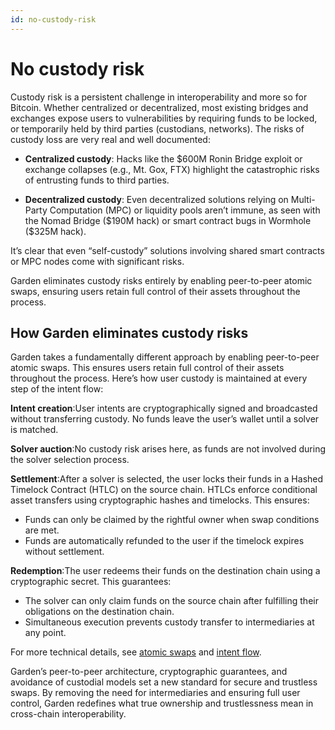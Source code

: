 ```yaml
---
id: no-custody-risk
---
```


# No custody risk

Custody risk is a persistent challenge in interoperability and more so for Bitcoin. Whether centralized or decentralized, most existing bridges and exchanges expose users to vulnerabilities by requiring funds to be locked, or temporarily held by third parties (custodians, networks). The risks of custody loss are very real and well documented:

- **Centralized custody**: Hacks like the $600M Ronin Bridge exploit or exchange collapses (e.g., Mt. Gox, FTX) highlight the catastrophic risks of entrusting funds to third parties.

- **Decentralized custody**: Even decentralized solutions relying on Multi-Party Computation (MPC) or liquidity pools aren’t immune, as seen with the Nomad Bridge (&dollar;190M hack) or smart contract bugs in Wormhole (&dollar;325M hack).

It’s clear that even “self-custody” solutions involving shared smart contracts or MPC nodes come with significant risks.

Garden eliminates custody risks entirely by enabling peer-to-peer atomic swaps, ensuring users retain full control of their assets throughout the process.

## How Garden eliminates custody risks

Garden takes a fundamentally different approach by enabling peer-to-peer atomic swaps. This ensures users retain full control of their assets throughout the process. Here’s how user custody is maintained at every step of the intent flow:

**Intent creation**:User intents are cryptographically signed and broadcasted without transferring custody. No funds leave the user’s wallet until a solver is matched.

**Solver auction**:No custody risk arises here, as funds are not involved during the solver selection process.

**Settlement**:After a solver is selected, the user locks their funds in a Hashed Timelock Contract (HTLC) on the source chain. HTLCs enforce conditional asset transfers using cryptographic hashes and timelocks. This ensures:

- Funds can only be claimed by the rightful owner when swap conditions are met.
- Funds are automatically refunded to the user if the timelock expires without settlement.

**Redemption**:The user redeems their funds on the destination chain using a cryptographic secret. This guarantees:

- The solver can only claim funds on the source chain after fulfilling their obligations on the destination chain.
- Simultaneous execution prevents custody transfer to intermediaries at any point.

For more technical details, see [atomic swaps](../introduction/AtomicSwaps.mdx) and [intent flow](../how-it-works/IntentFlow.md).

Garden’s peer-to-peer architecture, cryptographic guarantees, and avoidance of custodial models set a new standard for secure and trustless swaps. By removing the need for intermediaries and ensuring full user control, Garden redefines what true ownership and trustlessness mean in cross-chain interoperability.